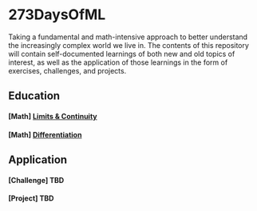 # 273DaysOfML

Taking a fundamental and math-intensive approach to better understand the increasingly complex world we live in. The contents of this repository will contain self-documented learnings of both new and old topics of interest, as well as the application of those learnings in the form of exercises, challenges, and projects. 
## Education

#### [Math] [Limits & Continuity](https://medium.com/@wu.victor.95/limit-of-a-function-a1ecf9dad559)
#### [Math] [Differentiation](https://medium.com/@wu.victor.95/differentiation-330b57c43a68)

## Application

#### [Challenge] TBD
#### [Project] TBD
